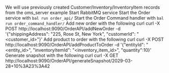 We will use previously created Customer/Inventory/InventoryItem records from the oms_server example
Start RabbitMQ service
Start the Order service with `bal run order_api/`
Start the Order Command handler with `bal run order_command_handler/`
Add new order with the following curl
curl -X POST  http://localhost:9090/OrderAPI/addNewOrder  -d '{"shippingAddress": "225, Rose St, New York", "customerId": "<customer_id>"}'
Add product to order with the following curl
curl -X POST  http://localhost:9090/OrderAPI/addProductToOrder  -d '{"entityId": "<entity_id>", "inventoryItemId": "<inventory_item_id>", "quantity":10}'
Generate snapshot with the following curl
curl -X GET  http://localhost:9090/OrderAPI/generateSnapshot/2029-03-28+10%3A23%3A42
